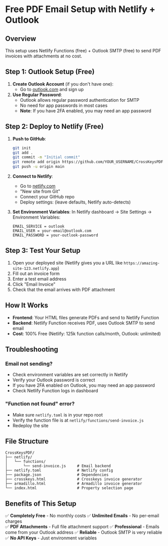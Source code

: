 # Free PDF Email Setup with Netlify + Outlook

## Overview
This setup uses Netlify Functions (free) + Outlook SMTP (free) to send PDF invoices with attachments at no cost.

## Step 1: Outlook Setup (Free)

1. **Create Outlook Account** (if you don't have one):
   - Go to [outlook.com](https://outlook.com) and sign up
2. **Use Regular Password**:
   - Outlook allows regular password authentication for SMTP
   - No need for app passwords in most cases
   - **Note**: If you have 2FA enabled, you may need an app password

## Step 2: Deploy to Netlify (Free)

1. **Push to GitHub**:
   ```bash
   git init
   git add .
   git commit -m "Initial commit"
   git remote add origin https://github.com/YOUR_USERNAME/CrossKeysPDF.git
   git push -u origin main
   ```

2. **Connect to Netlify**:
   - Go to [netlify.com](https://netlify.com)
   - "New site from Git"
   - Connect your GitHub repo
   - Deploy settings: (leave defaults, Netlify auto-detects)

3. **Set Environment Variables**:
   In Netlify dashboard → Site Settings → Environment Variables:
   ```
   EMAIL_SERVICE = outlook
   EMAIL_USER = your-email@outlook.com
   EMAIL_PASSWORD = your-outlook-password
   ```

## Step 3: Test Your Setup

1. Open your deployed site (Netlify gives you a URL like `https://amazing-site-123.netlify.app`)
2. Fill out an invoice form
3. Enter a test email address
4. Click "Email Invoice"
5. Check that the email arrives with PDF attachment

## How It Works

- **Frontend**: Your HTML files generate PDFs and send to Netlify Function
- **Backend**: Netlify Function receives PDF, uses Outlook SMTP to send email
- **Cost**: 100% Free (Netlify: 125k function calls/month, Outlook: unlimited)

## Troubleshooting

### Email not sending?
- Check environment variables are set correctly in Netlify
- Verify your Outlook password is correct
- If you have 2FA enabled on Outlook, you may need an app password
- Check Netlify Function logs in dashboard

### "Function not found" error?
- Make sure `netlify.toml` is in your repo root
- Verify the function file is at `netlify/functions/send-invoice.js`
- Redeploy the site

## File Structure
```
CrossKeysPDF/
├── netlify/
│   └── functions/
│       └── send-invoice.js     # Email backend
├── netlify.toml                # Netlify config
├── package.json                # Dependencies
├── crosskeys.html              # Crosskeys invoice generator
├── armadillo.html              # Armadillo invoice generator
└── index.html                  # Property selection page
```

## Benefits of This Setup

✅ **Completely Free** - No monthly costs
✅ **Unlimited Emails** - No per-email charges  
✅ **PDF Attachments** - Full file attachment support
✅ **Professional** - Emails come from your Outlook address
✅ **Reliable** - Outlook SMTP is very reliable
✅ **No API Keys** - Just environment variables
